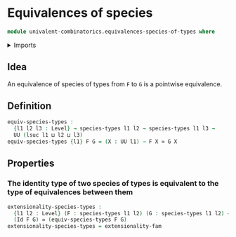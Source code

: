 # Equivalences of species

```agda
module univalent-combinatorics.equivalences-species-of-types where
```

<details><summary>Imports</summary>

```agda
open import foundation.equivalences
open import foundation.identity-types
open import foundation.univalence
open import foundation.universe-levels

open import univalent-combinatorics.finite-types
open import univalent-combinatorics.species-of-types
```

</details>

## Idea

An equivalence of species of types from `F` to `G` is a pointwise equivalence.

## Definition

```agda
equiv-species-types :
  {l1 l2 l3 : Level} → species-types l1 l2 → species-types l1 l3 →
  UU (lsuc l1 ⊔ l2 ⊔ l3)
equiv-species-types {l1} F G = (X : UU l1) → F X ≃ G X
```

## Properties

### The identity type of two species of types is equivalent to the type of equivalences between them

```agda
extensionality-species-types :
  {l1 l2 : Level} (F : species-types l1 l2) (G : species-types l1 l2) →
  (Id F G) ≃ (equiv-species-types F G)
extensionality-species-types = extensionality-fam
```
